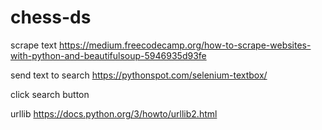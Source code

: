 # chess-ds

scrape text
https://medium.freecodecamp.org/how-to-scrape-websites-with-python-and-beautifulsoup-5946935d93fe

send text to search
https://pythonspot.com/selenium-textbox/

click search button

urllib
https://docs.python.org/3/howto/urllib2.html
